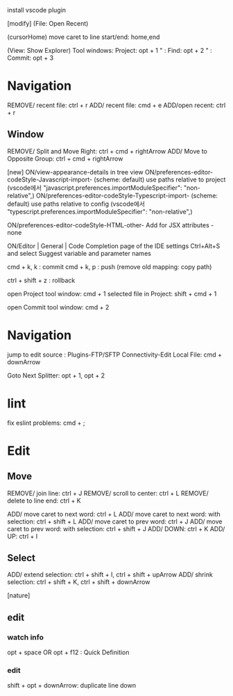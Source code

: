 install vscode plugin

[modify]
(File: Open Recent)


(cursorHome)
move caret to line start/end: home,end


(View: Show Explorer)
Tool windows: Project: opt + 1
" : Find: opt + 2
" : Commit: opt + 3

# Navigation
REMOVE/ recent file: ctrl + r
ADD/ recent file: cmd + e
ADD/open recent: ctrl + r


## Window
REMOVE/ Split and Move Right: ctrl + cmd + rightArrow
ADD/ Move to Opposite Group: ctrl + cmd + rightArrow


[new]
ON/view-appearance-details in tree view
ON/preferences-editor-codeStyle-Javascript-import- (scheme: default) use paths relative to project (vscode에서 "javascript.preferences.importModuleSpecifier": "non-relative",)
ON/preferences-editor-codeStyle-Typescript-import- (scheme: default) use paths relative to config (vscode에서 "typescript.preferences.importModuleSpecifier": "non-relative",)

ON/preferences-editor-codeStyle-HTML-other- Add for JSX attributes - none

ON/Editor | General | Code Completion page of the IDE settings Ctrl+Alt+S and select Suggest variable and parameter names



cmd + k, k : commit
cmd + k, p : push (remove old mapping: copy path)

ctrl + shift + z : rollback


open Project tool window: cmd + 1
selected file in Project: shift + cmd + 1

open Commit tool window: cmd + 2


# Navigation

jump to edit source :
    Plugins-FTP/SFTP Connectivity-Edit Local File: cmd + downArrow

Goto Next Splitter: opt + 1, opt + 2

# lint
fix eslint problems: cmd + ;


# Edit
## Move

REMOVE/ join line: ctrl + J
REMOVE/ scroll to center: ctrl + L
REMOVE/ delete to line end: ctrl + K

ADD/ move caret to next word: ctrl + L
ADD/ move caret to next word: with selection: ctrl + shift + L
ADD/ move caret to prev word: ctrl + J
ADD/ move caret to prev word: with selection: ctrl + shift + J
ADD/ DOWN: ctrl + K
ADD/ UP: ctrl + I


## Select
ADD/ extend selection: ctrl + shift + I, ctrl + shift + upArrow
ADD/ shrink selection: ctrl + shift + K, ctrl + shift + downArrow


[nature]

## edit

### watch info
opt + space   OR   opt + f12 : Quick Definition

### edit
shift + opt + downArrow: duplicate line down
